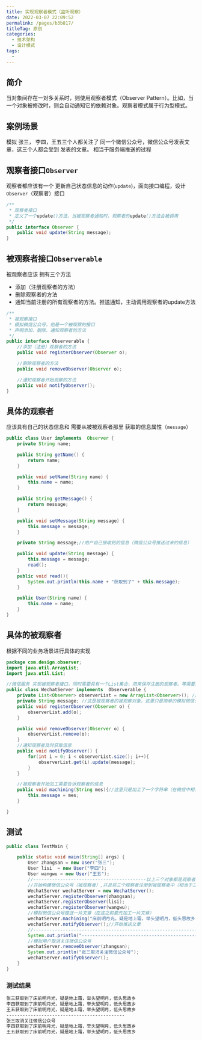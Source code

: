 ```yaml
---
title: 实现观察者模式（监听观察）
date: 2022-03-07 22:09:52
permalink: /pages/b3b817/
titleTag: 原创
categories: 
  - 技术架构
  - 设计模式
tags: 
  - 
---
```

## 简介
当对象间存在一对多关系时，则使用观察者模式（Observer Pattern）。比如，当一个对象被修改时，则会自动通知它的依赖对象。观察者模式属于行为型模式。

## 案例场景
模拟 张三， 李四，王五三个人都关注了 同一个微信公众号，微信公众号发表文章，这三个人都会受到 发表的文章。 相当于服务端推送的过程

## 观察者接口<code>Observer</code>
观察者都应该有一个 更新自己状态信息的动作(<code>update</code>)，面向接口编程，设计<code>Observer</code>（观察者）接口  
```java  
/**
 * 观察者接口
 * 定义了一个update()方法，当被观察者通知时，观察者的update()方法会被调用
 */
public interface Observer {
    public void update(String message);
}
```
## 被观察者接口<code>Observerable</code>
被观察者应该 拥有三个方法
* 添加（注册观察者的方法）
* 删除观察者的方法
* 通知当前注册的所有观察者的方法。推送通知，主动调用观察者的update方法
```java 
/**
 * 被观察接口
 * 模拟微信公众号，他是一个被观察的接口
 * 声明添加、删除、通知观察者的方法
 */
public interface Observerable {
    //添加（注册）观察者的方法
    public void registerObserver(Observer o);

    //删除观察者的方法
    public void removeObserver(Observer o);

    //通知观察者开始观察的方法
    public void notifyObserver();
}
```
## 具体的观察者
应该具有自己的状态信息和 需要从被被观察者那里 获取的信息属性（<code>message</code>）
```java  
public class User implements  Observer {
    private String name;

    public String getName() {
        return name;
    }

    public void setName(String name) {
        this.name = name;
    }

    public String getMessage() {
        return message;
    }

    public void setMessage(String message) {
        this.message = message;
    }

    private String message;//用户自己接收到的信息（微信公众号推送过来的信息）

    public void update(String message) {
        this.message = message;
        read();
    }
    public void read(){
        System.out.println(this.name + "获取到了" + this.message);
    }

    public User(String name) {
        this.name = name;
    }
}
```

## 具体的被观察者
根据不同的业务场景进行具体的实现
```java 
package com.design.observer;
import java.util.ArrayList;
import java.util.List;

//微信服务 实现被观察者接口，同时需要具有一个List集合，用来保存注册的观察者。等需要通知观察者的时候，便利集合
public class WechatServer implements  Observerable {
    private List<Observer> observerList = new ArrayList<Observer>(); //注意到这个List集合的泛型参数为Observer接口，设计原则：面向接口编程而不是面向实现编程
    private String message; //这是被观察者的被观察对象，这里只是简单的模拟微信公众号一篇文章
    public void registerObserver(Observer o) {
        observerList.add(o);
    }

    public void removeObserver(Observer o) {
        observerList.remove(o);
    }
    //通知观察者及时获取信息
    public void notifyObserver() {
        for(int i = 0; i < observerList.size(); i++){
            observerList.get(i).update(message);
        }
    }

    //被观察者开始加工需要告诉观察者的信息
    public void machining(String mes){//这里只是加工了一个字符串（在微信中相当于一篇文章）
        this.message = mes;
    }

}
```
## 测试
```java 
public class TestMain {

    public static void main(String[] args) {
        User zhangsan = new User("张三");
        User lisi  = new User("李四");
        User wangwu = new User("王五");
        //------------------------------------------以上三个对象都是观察者，观察微信公众号推送文章
        //开始构建微信公众号（被观察者）,并且将三个观察者注册到被观察者中（相当于三个用户关注了同一个微信公众号）
        WechatServer wechatServer = new WechatServer();
        wechatServer.registerObserver(zhangsan);
        wechatServer.registerObserver(lisi);
        wechatServer.registerObserver(wangwu);
        //模拟微信公众号推送一片文章（在这之前要先加工一片文章）
        wechatServer.machining("床前明月光，疑是地上霜，举头望明月，低头思故乡");
        wechatServer.notifyObserver();//开始推送文章
        //--------------------------------------------------------------
        System.out.println("--------------------------------------------");
        //模拟用户取消关注微信公众号
        wechatServer.removeObserver(zhangsan);
        System.out.println("张三取消关注微信公众号");
        wechatServer.notifyObserver();
    }
}
```
### 测试结果
```sh 
张三获取到了床前明月光，疑是地上霜，举头望明月，低头思故乡
李四获取到了床前明月光，疑是地上霜，举头望明月，低头思故乡
王五获取到了床前明月光，疑是地上霜，举头望明月，低头思故乡
--------------------------------------------
张三取消关注微信公众号
李四获取到了床前明月光，疑是地上霜，举头望明月，低头思故乡
王五获取到了床前明月光，疑是地上霜，举头望明月，低头思故乡
```



